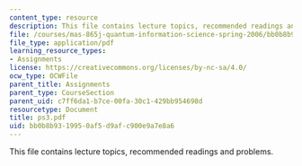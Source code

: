 ```yaml
---
content_type: resource
description: This file contains lecture topics, recommended readings and problems.
file: /courses/mas-865j-quantum-information-science-spring-2006/bb0b8b9319950af5d9afc900e9a7e8a6_ps3.pdf
file_type: application/pdf
learning_resource_types:
- Assignments
license: https://creativecommons.org/licenses/by-nc-sa/4.0/
ocw_type: OCWFile
parent_title: Assignments
parent_type: CourseSection
parent_uid: c7ff6da1-b7ce-00fa-30c1-429bb954698d
resourcetype: Document
title: ps3.pdf
uid: bb0b8b93-1995-0af5-d9af-c900e9a7e8a6
---
```

This file contains lecture topics, recommended readings and problems.